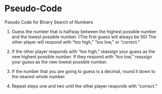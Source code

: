 Pseudo-Code
===========

Pseudo Code for Binary Search of Numbers


1. Guess the number that is halfway between the highest possible number and the lowest possible number. (The first guess will always be 50) The other player will respond with “too high,” “too low,” or “correct.”

2. If the other player responds with “too high,” reassign your guess as the new highest possible number. If they respond with “too low,” reassign your guess as the new lowest possible number.

3. If the number that you are going to guess is a decimal, round it down to the nearest whole number.

4. Repeat steps one and two until the other player responds with “correct.”
